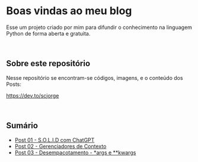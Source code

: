 
# Boas vindas ao meu blog

Esse um projeto criado por mim para difundir o conhecimento na linguagem Python de forma aberta e gratuita. 

<br>

## Sobre este repositório

Nesse repositório se encontram-se códigos, imagens, e o conteúdo dos Posts:

https://dev.to/scjorge

<br>

## Sumário

- [Post 01 - S.O.L.I.D com ChatGPT](https://dev.to/scjorge/solid-com-chatgpt-25de)
- [Post 02 - Gerenciadores de Contexto](https://dev.to/scjorge/gerenciadores-de-contexto-3bc6)
- [Post 03 - Desempacotamento - *args e **kwargs](https://dev.to/scjorge/desempacotamento-args-e-kwargs-clp)
